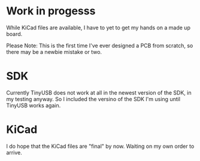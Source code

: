 # Work in progesss

While KiCad files are available, I have to yet to get my hands on a made up board.

Please Note: This is the first time I've ever designed a PCB from scratch, so there may be a newbie mistake or two. 

# SDK
Currently TinyUSB does not work at all in the newest version of the SDK, in my testing anyway.
So I included the versino of the SDK I'm using until TinyUSB works again.

# KiCad
I do hope that the KiCad files are "final" by now. Waiting on my own order to arrive.